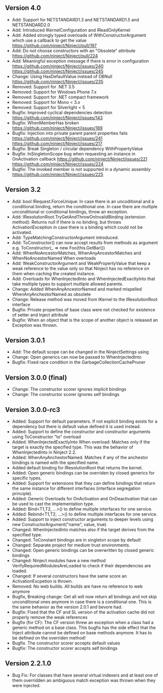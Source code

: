 Version 4.0
----------------
- Add: Support for NETSTANDARD1.3 and NETSTANDARD1.5 and NETSTANDARD2.0
- Add: Introduced IKernelConfiguration and IReadOnlyKernel
- Add: Added strongly typed overloads of WithConstructorArgument which use a callback to get the value https://github.com/ninject/Ninject/pull/197
- Add: Do not choose constructors with an "Obsolete" attribute https://github.com/ninject/Ninject/pull/224
- Add: Meaningful exception message if there is error in configuration https://github.com/ninject/Ninject/issues/240 https://github.com/ninject/Ninject/issues/245
- Change: Using HasDefaultValue instead of DBNull https://github.com/ninject/Ninject/issues/235
- Removed: Support for .NET 3.5
- Removed: Support for Windows Phone 7.x
- Removed: Support for .NET compact framework
- Removed: Support for Mono < 3.x
- Removed: Support for Silverlight < 5
- Bugfix: Improved cyclical dependencies detection https://github.com/ninject/Ninject/issues/143
- Bugfix: WhenMemberHas broken https://github.com/ninject/Ninject/issues/189
- Bugfix: Injection into private parent parent properties fails https://github.com/ninject/Ninject/issues/241 https://github.com/ninject/Ninject/issues/217
- Bugfix: Break Singleton / circular dependency WithPropertyValue
- Bugfix: InSingletonScope bug when requesting an instance in OnActivation callback https://github.com/ninject/Ninject/issues/221 https://github.com/ninject/Ninject/issues/224
- Bugfix: The invoked member is not supported in a dynamic assembly https://github.com/ninject/Ninject/issues/225

Version 3.2
---------------
- Add: bool IRequest.ForceUnique: In case there is an uncoditional and a conditional binding, return the conditional one. In case there are multiple unconditional or conditional bindings, throw an exception.
- Add: IResolutionRoot.TryGetAndThrowOnInvalidBinding<T> (extension method): Returns null if there is no binding, but throws ActivationException in case there is a binding which could not be activated.
- Add: TypeMatchingConstructorArgument introduced.
- Add: ToConstructor() can now accept results from methods as argument e.g. ToConstructor(_ => new Foo(this.GetBar())
- Add: WhenNoAncestorMatches, WhenAnyAncestorMatches and WhenNoAncestorNamed When overloads
- Add: WeakConstructorArgument and WeakPropertyValue that keep a weak reference to the value only so that Ninject has no reference on them when caching the created instance.
- Add: Overloads for WhenInjectedInto and WhenInjectedExactlyInto that take multiple types to support multiple allowed parents.
- Change: Added WhenAnyAncestorNamed and marked mispelled WhenAnyAnchestorNamed as obsolete 
- Change: Release method was moved from IKernel to the IResolutionRoot interface 
- Bugfix: Private properties of base class were not checked for existence of setter and Inject attribute
- Bugfix: When an object that is the scope of another object is released an Exception was thrown. 

Version 3.0.1
---------------
- Add: The default scope can be changed in the NinjectSettings using 
- Change: Open generics can now be passed to WhenInjectedInto
- Bugfix: Fixed race condition in the GarbageCollectionCachePruner

Version 3.0.0 (final)
---------------
- Change: The constructor scorer ignores implicit bindings
- Change: The constructor scorer ignores self bindings

Version 3.0.0-rc3
---------------
- Added: Support for default parameters. If not explicit binding exists for a dependency but there is default value defined it is used instead.
- Added: Support to define the constructor and constructor arguments using ToConstructor "to" overload
- Added: WhenInjectedExactlyInto When overload: Matches only if the target is exactly the specified type. This was the behavior of WhenInjectedInto in Ninject 2.2.
- Added: WhenAnyAnchestorNamed. Matches if any of the anchestor bindings is named with the specified name.
- Added default binding for IResolutionRoot that returns the kernel.
- Added: Open generic bindings can be overriden by closed generics for specific types.
- Added: Support for extensions that they can define bindings that return the same instance for different interfaces (interface segregation principle).
- Added: Generic Overloads for OnActivation and OnDeactivation that can be used to cast the implementation type. 
- Added: Bind<T1,T2, ...>() to define multiple interfaces for one service.
- Added: Rebind<T1,T2, ...>() to define multiple interfaces for one service.
- Added: Support to inject constructor arguments to deeper levels using new ConstructorArgument("name", value, true)
- Changed: WhenInjectedInto matches also if the target derives from the specified type.
- Changed: ToConstant bindings are in singleton scope by default
- Changed: Separate project for medium trust environments.
- Changed: Open generic bindings can be overwritten by closed generic bindings
- Changed: Ninject modules have a new method VerifyRequiredModulesAreLoaded to check if their dependencies are loaded.
- Changed: If several constructors have the same score an ActivationExcpetion is thrown.
- Removed: No web builds. All builds are have no reference to web anymore
- Bugfix, Breaking change: Get all will now return all bindings and not skip unconditional ones anymore in case there is a conditional one. This is the same behavior as the version 2.0.1 and bevore had. 
- Bugfix: Fixed that the CF and SL version of the activation cache did not properly remove the weak references
- Bugfix (for CF): The CF version threw an exception when a class had a generic method on a base class. This bugfix has the side effect that the Inject attribute cannot be defined on base methods anymore. It has to be defined on the overriden method! 
- Bugfix. The constructor scorer accepts default values
- Bugfix: The constructor scorer accepts self bindings


Version 2.2.1.0
---------------
- Bug Fix: For classes that have several virtual indexers and at least one of them overridden an ambiguous match exception was thrown when they were injected.
